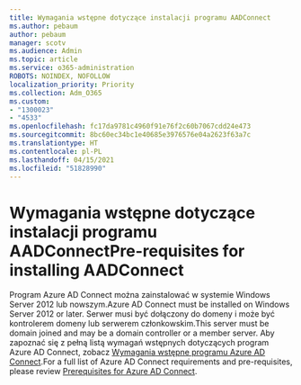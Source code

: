 ```yaml
---
title: Wymagania wstępne dotyczące instalacji programu AADConnect
ms.author: pebaum
author: pebaum
manager: scotv
ms.audience: Admin
ms.topic: article
ms.service: o365-administration
ROBOTS: NOINDEX, NOFOLLOW
localization_priority: Priority
ms.collection: Adm_O365
ms.custom:
- "1300023"
- "4533"
ms.openlocfilehash: fc17da9781c4960f91e76f2c60b7067cdd24e473
ms.sourcegitcommit: 8bc60ec34bc1e40685e3976576e04a2623f63a7c
ms.translationtype: HT
ms.contentlocale: pl-PL
ms.lasthandoff: 04/15/2021
ms.locfileid: "51828990"
---
```

# <a name="pre-requisites-for-installing-aadconnect"></a><span data-ttu-id="2cf2f-102">Wymagania wstępne dotyczące instalacji programu AADConnect</span><span class="sxs-lookup"><span data-stu-id="2cf2f-102">Pre-requisites for installing AADConnect</span></span>

<span data-ttu-id="2cf2f-103">Program Azure AD Connect można zainstalować w systemie Windows Server 2012 lub nowszym.</span><span class="sxs-lookup"><span data-stu-id="2cf2f-103">Azure AD Connect must be installed on Windows Server 2012 or later.</span></span> <span data-ttu-id="2cf2f-104">Serwer musi być dołączony do domeny i może być kontrolerem domeny lub serwerem członkowskim.</span><span class="sxs-lookup"><span data-stu-id="2cf2f-104">This server must be domain joined and may be a domain controller or a member server.</span></span>  <span data-ttu-id="2cf2f-105">Aby zapoznać się z pełną listą wymagań wstępnych dotyczących program Azure AD Connect, zobacz [Wymagania wstępne programu Azure AD Connect](https://docs.microsoft.com/azure/active-directory/hybrid/how-to-connect-install-prerequisites).</span><span class="sxs-lookup"><span data-stu-id="2cf2f-105">For a full list of Azure AD Connect requirements and pre-requisites, please review [Prerequisites for Azure AD Connect](https://docs.microsoft.com/azure/active-directory/hybrid/how-to-connect-install-prerequisites).</span></span>
